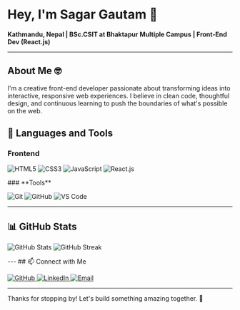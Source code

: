 # Hey, I'm Sagar Gautam 👋

**Kathmandu, Nepal | BSc.CSIT at Bhaktapur Multiple Campus | Front-End Dev (React.js)**

---

## About Me 🤓
I'm a creative front-end developer passionate about transforming ideas into interactive, responsive web experiences. I believe in clean code, thoughtful design, and continuous learning to push the boundaries of what's possible on the web.

## 🚀 Languages and Tools

### **Frontend**
<p>
  <img src="https://img.shields.io/badge/HTML5-E34F26?style=for-the-badge&logo=html5&logoColor=white" alt="HTML5">
  <img src="https://img.shields.io/badge/CSS3-1572B6?style=for-the-badge&logo=css3&logoColor=white" alt="CSS3">
  <img src="https://img.shields.io/badge/JavaScript-F7DF1E?style=for-the-badge&logo=javascript&logoColor=black" alt="JavaScript">
  <img src="https://img.shields.io/badge/React-61DAFB?style=for-the-badge&logo=react&logoColor=black" alt="React.js">
</p>
### **Tools**
<p>
  <img src="https://img.shields.io/badge/Git-F05032?style=for-the-badge&logo=git&logoColor=white" alt="Git">
  <img src="https://img.shields.io/badge/GitHub-181717?style=for-the-badge&logo=github&logoColor=white" alt="GitHub">
  <img src="https://img.shields.io/badge/VS_Code-007ACC?style=for-the-badge&logo=visual-studio-code&logoColor=white" alt="VS Code">
</p>

---
## 📊 GitHub Stats
<p>
  <img src="https://github-readme-stats.vercel.app/api?username=sagargautam500&show_icons=true&theme=radical" alt="GitHub Stats">
  <img src="https://github-readme-streak-stats.herokuapp.com/?user=sagargautam500&theme=radical" alt="GitHub Streak">
</p>
---
## 📫 Connect with Me
<p>
  <a href="https://github.com/sagargautam500" target="_blank">
    <img src="https://img.shields.io/badge/GitHub-sagargautam500-black?style=for-the-badge&logo=github" alt="GitHub">
  </a>
  <a href="https://www.linkedin.com/in/sagargautam500/" target="_blank">
    <img src="https://img.shields.io/badge/LinkedIn-sagargautam500-blue?style=for-the-badge&logo=linkedin" alt="LinkedIn">
  </a>
  <a href="mailto:sagargautam389@gmail.com" target="_blank">
    <img src="https://img.shields.io/badge/Email-sagargautam389@gmail.com-c14438?style=for-the-badge&logo=gmail" alt="Email">
  </a>
</p>

---

Thanks for stopping by! Let's build something amazing together. 🚀
